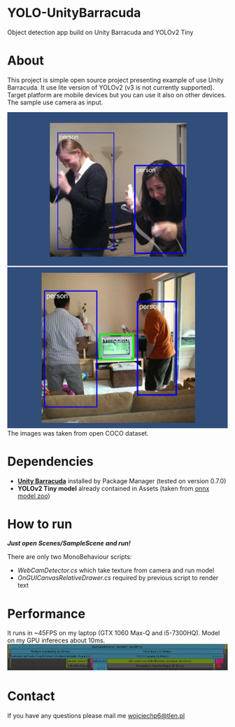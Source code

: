 # YOLO-UnityBarracuda
Object detection app build on Unity Barracuda and YOLOv2 Tiny

# About
This project is simple open source project presenting example of use Unity Barracuda. It use lite version of YOLOv2 (v3 is not currently supported). Target platform are mobile devices but you can use it also on other devices. The sample use camera as input.

![Sample1](Images/1.JPG)
![Sample2](Images/2.JPG)
The images was taken from open COCO dataset.

# Dependencies
- [**Unity Barracuda**](https://docs.unity3d.com/Packages/com.unity.barracuda@0.7/manual/index.html) installed by Package Manager (tested on version 0.7.0)
- **YOLOv2 Tiny model** already contained in Assets (taken from [onnx model zoo](https://github.com/onnx/models))

# How to run
***Just open Scenes/SampleScene and run!***

There are only two MonoBehaviour scripts:
- *WebCamDetector.cs* which take texture from camera and run model
- *OnGUICanvasRelativeDrawer.cs* required by previous script to render text

# Performance 
It runs in ~45FPS on my laptop (GTX 1060 Max-Q and i5-7300HQ).
Model on my GPU infereces about 10ms.
![Timeline](Images/timeline.JPG)

# Contact 
If you have any questions please mail me wojciechp6@tlen.pl



